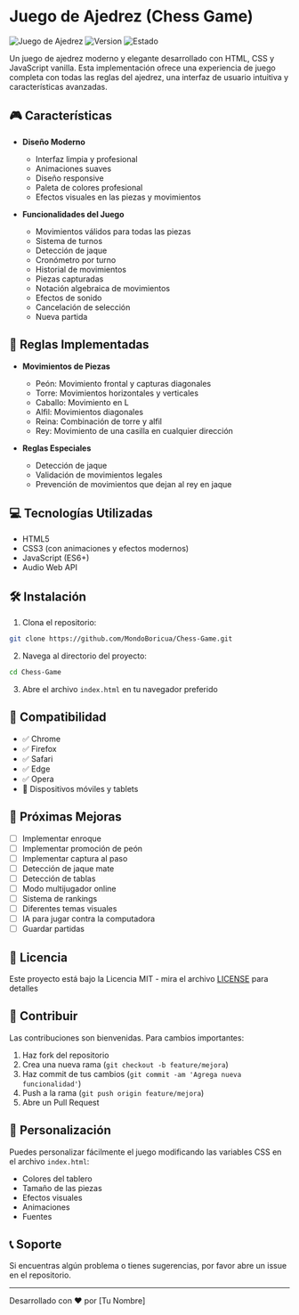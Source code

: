# Juego de Ajedrez (Chess Game)

![Juego de Ajedrez](https://img.shields.io/badge/Juego-Ajedrez-blue)
![Version](https://img.shields.io/badge/Versión-1.0-green)
![Estado](https://img.shields.io/badge/Estado-Activo-success)

Un juego de ajedrez moderno y elegante desarrollado con HTML, CSS y JavaScript vanilla. Esta implementación ofrece una experiencia de juego completa con todas las reglas del ajedrez, una interfaz de usuario intuitiva y características avanzadas.

## 🎮 Características

- **Diseño Moderno**
  - Interfaz limpia y profesional
  - Animaciones suaves
  - Diseño responsive
  - Paleta de colores profesional
  - Efectos visuales en las piezas y movimientos

- **Funcionalidades del Juego**
  - Movimientos válidos para todas las piezas
  - Sistema de turnos
  - Detección de jaque
  - Cronómetro por turno
  - Historial de movimientos
  - Piezas capturadas
  - Notación algebraica de movimientos
  - Efectos de sonido
  - Cancelación de selección
  - Nueva partida

## 🎯 Reglas Implementadas

- **Movimientos de Piezas**
  - Peón: Movimiento frontal y capturas diagonales
  - Torre: Movimientos horizontales y verticales
  - Caballo: Movimiento en L
  - Alfil: Movimientos diagonales
  - Reina: Combinación de torre y alfil
  - Rey: Movimiento de una casilla en cualquier dirección

- **Reglas Especiales**
  - Detección de jaque
  - Validación de movimientos legales
  - Prevención de movimientos que dejan al rey en jaque

## 💻 Tecnologías Utilizadas

- HTML5
- CSS3 (con animaciones y efectos modernos)
- JavaScript (ES6+)
- Audio Web API

## 🛠️ Instalación

1. Clona el repositorio:
```bash
git clone https://github.com/MondoBoricua/Chess-Game.git
```

2. Navega al directorio del proyecto:
```bash
cd Chess-Game
```

3. Abre el archivo `index.html` en tu navegador preferido

## 📱 Compatibilidad

- ✅ Chrome
- ✅ Firefox
- ✅ Safari
- ✅ Edge
- ✅ Opera
- 📱 Dispositivos móviles y tablets

## 🎯 Próximas Mejoras

- [ ] Implementar enroque
- [ ] Implementar promoción de peón
- [ ] Implementar captura al paso
- [ ] Detección de jaque mate
- [ ] Detección de tablas
- [ ] Modo multijugador online
- [ ] Sistema de rankings
- [ ] Diferentes temas visuales
- [ ] IA para jugar contra la computadora
- [ ] Guardar partidas

## 📄 Licencia

Este proyecto está bajo la Licencia MIT - mira el archivo [LICENSE](LICENSE) para detalles

## 👥 Contribuir

Las contribuciones son bienvenidas. Para cambios importantes:

1. Haz fork del repositorio
2. Crea una nueva rama (`git checkout -b feature/mejora`)
3. Haz commit de tus cambios (`git commit -am 'Agrega nueva funcionalidad'`)
4. Push a la rama (`git push origin feature/mejora`)
5. Abre un Pull Request

## 🎨 Personalización

Puedes personalizar fácilmente el juego modificando las variables CSS en el archivo `index.html`:

- Colores del tablero
- Tamaño de las piezas
- Efectos visuales
- Animaciones
- Fuentes

## 📞 Soporte

Si encuentras algún problema o tienes sugerencias, por favor abre un issue en el repositorio.

---

Desarrollado con ❤️ por [Tu Nombre]
